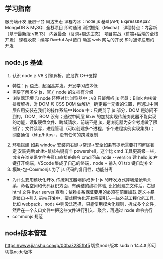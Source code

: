 ## 学习指南

服务端开发
底层平台
周边生态
课程内容：node.js 基础(API) Express&Kpa2 MongoDB & MySQL 全栈项目 即时通讯 测试框架（Mocha）
课程特点：内容新（基于最新版 v16.13） 内容最全（官网+周边生态） 项目实战（前端+后端的全栈开发）
课程收获：编写 Restful Api 接口 动态 web 网站的开发 即时通讯应用的开发

## node.js 基础

1. 认识 node.js
   V8 引擎解析，底层靠 C++支撑

- 特性：js 语法，超强高并发，开发学习成本低
- 需要了解多少 js，官方 node 的文档有介绍
- 浏览器环境 和 node 环境对比
  浏览器中：v8 只能解析 js 代码；Blink 内核做排版解析，对 DOM 和 CSS DOM 做解析，确定每个元素的位置，再通过中间层应用安装在我们的操作系统中
  Node 中：只裁剪了 js 部分，DOM 是访问不到的，DOM、BOM 没有；通过中间层 libuv 的加持实现传统浏览器不能实现的功能，读取硬盘文件、跨域请求，前端不是 js，是浏览器为安全考虑做了限制了；文件读写，进程管理（可以创建多个进程，多个进程实例实现集群）；网络通信（http/https），没有任何的跨域限制

2. 环境搭建
   如果 window 安装包右键->常规->安全如果有提示需要打勾解除锁定
   安装完后 shift+鼠标右键有个 powershell，这个比 cmd 工具更高级一些，或者在浏览器文件夹窗口直接敲命令 cmd 回车
   node --version
   建 hello.js 右键打开终端，VScode 集成了自己的终端，node + 输入 01 tab 键自动补全
3. 模块-包-Commonjs
   为了 js 代码的复用性，功能分离

- 为什么要用模块化开发
  传统浏览器端拆成多个 js 的开发方式弊端是依赖关系、命名空间和代码组织方面，有纠结的编程体验, 比如创建完文件后，右键 html 文件 liver server 查看；依赖关系保证要用的必须在前面加载
  定义->暴露接口->引入
  前端开发中，要想模块化开发需要引入一些外部工程化的工具，比如 webpack，node 中则没法选择，只能使用模块化规则，拆成多个文件，然后在一个入口文件中把这些文件进行引入、聚合，再通过 node 命令执行
- commonjs 规范

## node版本管理
https://www.jianshu.com/p/00ba8285fbf5
切换node版本
sudo n 14.4.0 即可切换node版本
